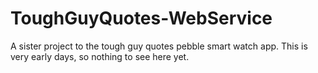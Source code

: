 ToughGuyQuotes-WebService
=========================

A sister project to the tough guy quotes pebble smart watch app. This is very early days, so nothing to see here yet.

